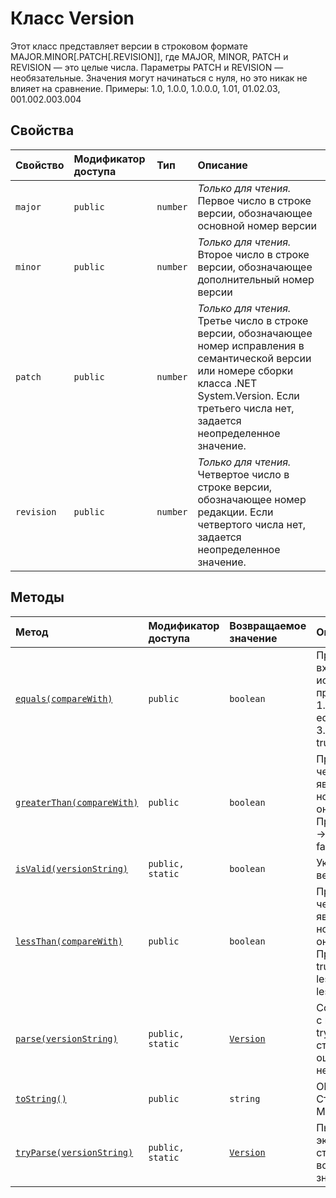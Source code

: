# <a name="version-class"></a>Класс Version







Этот класс представляет версии в строковом формате MAJOR.MINOR[.PATCH[.REVISION]], где MAJOR, MINOR, PATCH и REVISION — это целые числа. Параметры PATCH и REVISION — необязательные. Значения могут начинаться с нуля, но это никак не влияет на сравнение. Примеры: 1.0, 1.0.0, 1.0.0.0, 1.01, 01.02.03, 001.002.003.004



## <a name="properties"></a>Свойства

| Свойство     | Модификатор доступа | Тип | Описание|
|:-------------|:----|:-------|:-----------|
|`major`     | `public` | `number` | _Только для чтения._ Первое число в строке версии, обозначающее основной номер версии |
|`minor`     | `public` | `number` | _Только для чтения._ Второе число в строке версии, обозначающее дополнительный номер версии |
|`patch`     | `public` | `number` | _Только для чтения._ Третье число в строке версии, обозначающее номер исправления в семантической версии или номере сборки класса .NET System.Version. Если третьего числа нет, задается неопределенное значение. |
|`revision`     | `public` | `number` | _Только для чтения._ Четвертое число в строке версии, обозначающее номер редакции. Если четвертого числа нет, задается неопределенное значение. |




## <a name="methods"></a>Методы

| Метод       | Модификатор доступа | Возвращаемое значение  | Описание|
|:-------------|:----|:-------|:-----------|
|[`equals(compareWith)`](equals-version.md)     | `public` | `boolean` | Проверяет, равна ли эта версия входному параметру. Если номер исправления отсутствует, он приравнивается к нулю. Примеры: 1.0.0 equals 1.0.0 -> true 2.0.1 equals 2.0.0 -> false 3.0 equals 3.0.0 -> true 04.01 equals 4.1 -> true |
|[`greaterThan(compareWith)`](greaterthan-version.md)     | `public` | `boolean` | Проверяет, больше ли эта версия, чем входной параметр (т. е. она является более новой). Если номер исправления отсутствует, он приравнивается к нулю. Примеры: 1.0.0 greaterThan 0.0.9 -> true 2.0 greaterThan 2.0.0 -> false 3.0.1 greaterThan 3.0 -> true |
|[`isValid(versionString)`](isvalid-version.md)     | `public, static` | `boolean` | Указывает, является ли строка версии допустимой. |
|[`lessThan(compareWith)`](lessthan-version.md)     | `public` | `boolean` | Проверяет, меньше ли эта версия, чем входной параметр (т. е. она является более старой). Если номер исправления отсутствует, он приравнивается к нулю. Примеры: 0.9.9 lessThan 1.0.0 -> true 2.0 lessThan 2.0.0 -> false 3.0 lessThan 3.0.1 -> true 04.01 lessThan 4.1 -> false |
|[`parse(versionString)`](parse-version.md)     | `public, static` | [`Version`](../sp-core-library/version.md) | Создает новый экземпляр Version с помощью строки версии. Метод tryParse проверяет входную строку версии и возвращает ошибку, если она является недопустимой. |
|[`toString()`](tostring-version.md)     | `public` | `string` | Object.prototype.toString override Строка версии в формате MAJOR.MINOR[.PATCH[.REVISION]] |
|[`tryParse(versionString)`](tryparse-version.md)     | `public, static` | [`Version`](../sp-core-library/version.md) | Пытается создать новый экземпляр Version с помощью строки версии. В случае неудачи возвращает неопределенное значение. |





